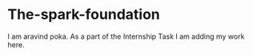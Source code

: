 # The-spark-foundation
I am aravind poka. As a part of the Internship Task I am adding my work here.

